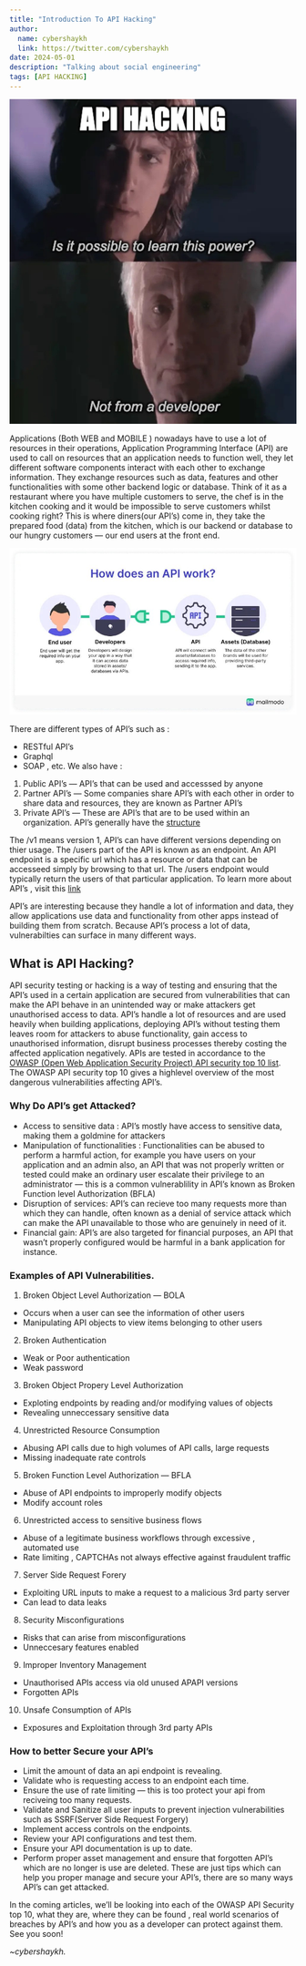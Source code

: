 ```yaml
---
title: "Introduction To API Hacking"
author:
  name: cybershaykh
  link: https://twitter.com/cybershaykh
date: 2024-05-01
description: "Talking about social engineering"
tags: [API HACKING]
---
```

 
 ![api hacking](assets/img/api_hacking.jpg)

Applications (Both WEB and MOBILE ) nowadays have to use a lot of resources in their operations, Application Programming Interface (API) are used to call on resources that an application needs to function well, they let different software components interact with each other to exchange information. They exchange resources such as data, features and other functionalities with some other backend logic or database. Think of it as a restaurant where you have multiple customers to serve, the chef is in the kitchen cooking and it would be impossible to serve customers whilst cooking right? This is where diners(our API’s) come in, they take the prepared food (data) from the kitchen, which is our backend or database to our hungry customers — our end users at the front end.

![api working](assets/img/api_working.jpg)

There are different types of API’s such as :

 - RESTful API’s
 - Graphql
 - SOAP , etc.
We also have :

1. Public API’s — API’s that can be used and accesssed by anyone
2. Partner API’s — Some companies share API’s with each other in order to share data and resources, they are known as Partner API’s
3. Private API’s — These are API’s that are to be used within an organization.
API’s generally have the [structure](https://api.example.com/v1/users)

The /v1 means version 1, API’s can have different versions depending on thier usage. The /users part of the API is known as an endpoint. An API endpoint is a specific url which has a resource or data that can be accesseed simply by browsing to that url. The /users endpoint would typically return the users of that particular application. To learn more about API’s , visit this [link](https://www.ibm.com/topics/api)

API’s are interesting because they handle a lot of information and data, they allow applications use data and functionality from other apps instead of building them from scratch. Because API’s process a lot of data, vulnerabilties can surface in many different ways.

## What is API Hacking?

API security testing or hacking is a way of testing and ensuring that the API’s used in a certain application are secured from vulnerabilities that can make the API behave in an unintended way or make attackers get unauthorised access to data. API’s handle a lot of resources and are used heavily when building applications, deploying API’s without testing them leaves room for attackers to abuse functionality, gain access to unauthorised information, disrupt business processes thereby costing the affected application negatively. APIs are tested in accordance to the [OWASP (Open Web Application Security Project) API security top 10 list](https://owasp.org/API-Security/editions/2023/en/0x11-t10/). The OWASP API security top 10 gives a highlevel overview of the most dangerous vulnerabilities affecting API’s.

### Why Do API’s get Attacked?

- Access to sensitive data : API’s mostly have access to sensitive data, making them a goldmine for attackers
- Manipulation of functionalities : Functionalities can be abused to perform a harmful action, for example you have users on your application and an admin also, an API that was not properly written or tested could make an ordinary user escalate their privilege to an administrator — this is a common vulnerablility in API’s known as Broken Function level Authorization (BFLA)
 - Disruption of services: API’s can recieve too many requests more than which they can handle, often known as a denial of service attack which can make the API unavailable to those who are genuinely in need of it.
- Financial gain: API’s are also targeted for financial purposes, an API that wasn’t properly configured would be harmful in a bank application for instance.
  
### Examples of API Vulnerabilities.

1. Broken Object Level Authorization — BOLA
- Occurs when a user can see the information of other users
- Manipulating API objects to view items belonging to other users

2. Broken Authentication

- Weak or Poor authentication
- Weak password
3. Broken Object Propery Level Authorization

- Exploting endpoints by reading and/or modifying values of objects
- Revealing unneccessary sensitive data
4. Unrestricted Resource Consumption

- Abusing API calls due to high volumes of API calls, large requests
- Missing inadequate rate controls
5. Broken Function Level Authorization — BFLA

- Abuse of API endpoints to improperly modify objects
- Modify account roles
6. Unrestricted access to sensitive business flows

- Abuse of a legitimate business workflows through excessive , automated use
- Rate limiting , CAPTCHAs not always effective against fraudulent traffic
7. Server Side Request Forery

- Exploiting URL inputs to make a request to a malicious 3rd party server
- Can lead to data leaks
8. Security Misconfigurations

- Risks that can arise from misconfigurations
- Unneccesary features enabled
9. Improper Inventory Management

- Unauthorised APIs access via old unused APAPI versions
- Forgotten APIs
10. Unsafe Consumption of APIs

- Exposures and Exploitation through 3rd party APIs

### How to better Secure your API’s
- Limit the amount of data an api endpoint is revealing.
- Validate who is requesting access to an endpoint each time.
- Ensure the use of rate limiting — this is too protect your api from reciveing too many requests.
- Validate and Sanitize all user inputs to prevent injection vulnerabilities such as SSRF(Server Side Request Forgery)
- Implement access controls on the endpoints.
- Review your API configurations and test them.
- Ensure your API documentation is up to date.
- Perform proper asset management and ensure that forgotten API’s which are no longer is use are deleted.
These are just tips which can help you proper manage and secure your API’s, there are so many ways API’s can get attacked.

In the coming articles, we’ll be looking into each of the OWASP API Security top 10, what they are, where they can be found , real world scenarios of breaches by API’s and how you as a developer can protect against them. See you soon!

_~cybershaykh._
